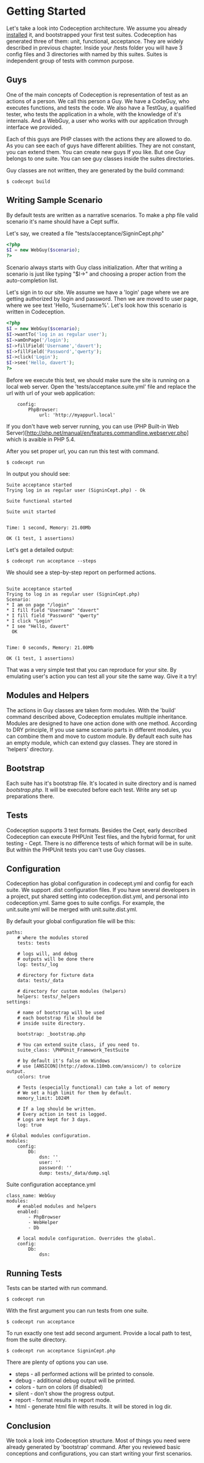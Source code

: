 # Getting Started

Let's take a look into Codeception architecture. We assume you already [installed](http://codeception.com/install) it, and bootstrapped your first test suites. Codeception has generated three of them: unit, functional, acceptance. They are widely described in previous chapter. Inside your /tests folder you will have 3 config files and 3 directories with named by this suites. Suites is independent group of tests with common purpose. 

## Guys

One of the main concepts of Codeception is representation of test as an actions of a person. We call this person a Guy. We have a CodeGuy, who executes functions, and tests the code. We also have a TestGuy, a qualified tester, who tests the application in a whole, with the knowledge of it's internals. And a WebGuy, a user who works with our application through interface we provided.

Each of this guys are PHP classes with the actions they are allowed to do. As you can see each of guys have different abilities. They are not constant, you can extend them. You can create new guys If you like. But one Guy belongs to one suite. You can see guy classes inside the suites directories.

Guy classes are not written, they are generated by the build command:

```
$ codecept build

```

## Writing Sample Scenario

By default tests are written as a narrative scenarios. To make a php file valid scenario it's name should have a Cept suffix. 

Let's say, we created a file "tests/acceptance/SigninCept.php"

``` php
<?php
$I = new WebGuy($scenario);
?>
```

Scenario always starts with Guy class initialization. After that writing a scenario is just like typing "$I->" and choosing a proper action from the auto-completion list.

Let's sign in to our site. We assume we have a 'login' page where we are getting authorized by login and password. Then we are moved to user page, where we see text 'Hello, %username%'. Let's look how this scenario is written in Codeception.

``` php
<?php
$I = new WebGuy($scenario);
$I->wantTo('log in as regular user');
$I->amOnPage('/login');
$I->fillField('Username','davert');
$I->fillField('Password','qwerty');
$I->click('Login');
$I->see('Hello, davert');
?>
```

Before we execute this test, we should make sure the site is running on a local web server. Open the 'tests/acceptance.suite.yml' file and replace the url with url of your web application:

```
    config:
        PhpBrowser:
            url: 'http://myappurl.local'
```

If you don't have web server running, you can use (PHP Built-in Web Server)[http://php.net/manual/en/features.commandline.webserver.php] which is avaible in PHP 5.4. 

After you set proper url, you can run this test with command.

``` 
$ codecept run
```

In output you should see: 

```
Suite acceptance started
Trying log in as regular user (SigninCept.php) - Ok

Suite functional started

Suite unit started


Time: 1 second, Memory: 21.00Mb

OK (1 test, 1 assertions)
```

Let's get a detailed output:

```
$ codecept run acceptance --steps
```

We should see a step-by-step report on performed actions.

```

Suite acceptance started
Trying to log in as regular user (SigninCept.php)
Scenario:
* I am on page "/login"
* I fill field "Username" "davert"
* I fill field "Password" "qwerty"
* I click "Login"
* I see "Hello, davert"
  OK


Time: 0 seconds, Memory: 21.00Mb

OK (1 test, 1 assertions)
```

That was a very simple test that you can reproduce for your site.
By emulating user's action you can test all your site the same way.
Give it a try!

## Modules and Helpers

The actions in Guy classes are taken form modules. With the 'build' command described above, Codeception emulates multiple inheritance. Modules are designed to have one action done with one method. According to DRY principle, If you use same scenario parts in different modules, you can combine them and move to custom module. By default each suite has an empty module, which can extend guy classes. They are stored in 'helpers' directory.

## Bootstrap

Each suite has it's bootstrap file. It's located in suite directory and is named _bootstrap.php_. It will be executed before each test.
Write any set up preparations there.

## Tests

Codeception supports 3 test formats. Besides the Cept, early described Codeception can execute PHPUnit Test files, and the hybrid format, for unit testing - Cept. There is no difference tests of which format will be in suite. But within the PHPUnit tests you can't use Guy classes. 

## Configuration

Codeception has global configuration in codecept.yml and config for each suite. We support .dist configuration files. If you have several developers in a project, put shared setting into codeception.dist.yml, and personal into codeception.yml. Same goes to suite configs. For example, the unit.suite.yml will be merged with unit.suite.dist.yml. 

By default your global configuration file will be this:

```
paths:
	# where the modules stored
    tests: tests

	# logs will, and debug 
	# outputs will be done there
    log: tests/_log

    # directory for fixture data    
    data: tests/_data

    # directory for custom modules (helpers)
    helpers: tests/_helpers
settings:

	# name of bootstrap will be used
	# each bootstrap file should be 
	# inside suite directory.

    bootstrap: _bootstrap.php

    # You can extend suite class, if you need to.
    suite_class: \PHPUnit_Framework_TestSuite

    # by default it's false on Windows
    # use [ANSICON](http://adoxa.110mb.com/ansicon/) to colorize output.
    colors: true

    # Tests (especially functional) can take a lot of memory
    # We set a high limit for them by default.
    memory_limit: 1024M

    # If a log should be written.
    # Every action in test is logged.
    # Logs are kept for 3 days.
    log: true

# Global modules configuration.    
modules:
    config:
        Db:
            dsn: ''
            user: ''
            password: ''
            dump: tests/_data/dump.sql

```

Suite configuration acceptance.yml

```
class_name: WebGuy
modules:
	# enabled modules and helpers
    enabled:
        - PhpBrowser
        - WebHelper
        - Db

	# local module configuration. Overrides the global.        
    config:
    	Db:
    		dsn:
```


## Running Tests

Tests can be started with run command.

```
$ codecept run
```

With the first argument you can run tests from one suite.

```
$ codecept run acceptance
```

To run exactly one test add second argument. Provide a local path to test, from the suite directory.

```
$ codecept run acceptance SigninCept.php

```

There are plenty of options you can use.

* steps - all performed actions will be printed to console.
* debug - additional debug output will be printed.
* colors - turn on colors (if disabled)
* silent - don't show the progress output.
* report - format results in report mode.
* html - generate html file with results. It will be stored in log dir.


## Conclusion

We took a look into Codeception structure. Most of things you need were already generated by 'bootstrap' command. After you reviewed basic conceptions and configurations, you can start writing your first scenarios. 